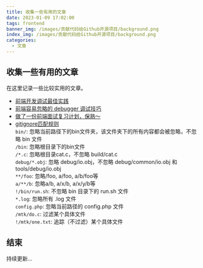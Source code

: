 ```yaml
---
title: 收集一些有用的文章
date: 2023-01-09 17:02:00
tags: frontend   
banner_img: /images/贡献代码给Github开源项目/background.png
index_img: /images/贡献代码给Github开源项目/background.png
categories: 
  - 文章 
---
```


## 收集一些有用的文章  

在这里记录一些比较实用的文章。   

- [前端开发调试最佳实践](https://zhuanlan.zhihu.com/p/460238207)  
- [前端容易忽略的 debugger 调试技巧](https://mp.weixin.qq.com/s/VOoDHqIo4gh3scHVNxk3lA)  
- [做了一份前端面试复习计划，保熟～](https://juejin.cn/post/7061588533214969892#heading-32)  
- [gitignore匹配规则](https://www.cnblogs.com/yaenli/p/16656064.html)  
  `bin/`: 忽略当前路径下的bin文件夹，该文件夹下的所有内容都会被忽略，不忽略 bin 文件  
  `/bin`: 忽略根目录下的bin文件  
  `/*.c`: 忽略根目录cat.c，不忽略 build/cat.c  
  `debug/*.obj`: 忽略 debug/io.obj，不忽略 debug/common/io.obj 和 tools/debug/io.obj  
  `**/foo`: 忽略/foo, a/foo, a/b/foo等  
  `a/**/b`: 忽略a/b, a/x/b, a/x/y/b等  
  `!/bin/run.sh`: 不忽略 bin 目录下的 run.sh 文件  
  `*.log`: 忽略所有 .log 文件  
  `config.php`: 忽略当前路径的 config.php 文件  
  `/mtk/do.c`: 过滤某个具体文件  
  `!/mtk/one.txt`: 追踪（不过滤）某个具体文件  
## 结束  

持续更新...  